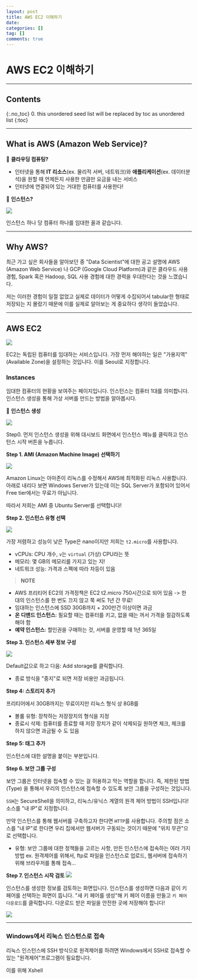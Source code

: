 ```yaml
---
layout: post
title: AWS EC2 이해하기
date:
categories: []
tag: []
comments: true
---
```

# AWS EC2 이해하기


---
## **Contents**
{:.no_toc}
0. this unordered seed list will be replaced by toc as unordered list
{:toc}



---
## **What is AWS (Amazon Web Service)?**

:deciduous_tree: **클라우딩 컴퓨팅?**
* 인터넷을 통해 **IT 리소스**(ex. 물리적 서버, 네트워크)와 **애플리케이션**(ex. 데이터분석)을 원할 때 언제든지 사용한 만큼만 요금을 내는 서비스
* 인터넷에 연결되어 있는 거대한 컴퓨터를 사용한다!

:deciduous_tree: **인스턴스?**

![](../images/aws-instance.png)

인스턴스 하나 당 컴퓨터 하나를 임대한 꼴과 같습니다.

---
## **Why AWS?**

최근 가고 싶은 회사들을 알아보던 중 "Data Scientist"에 대한 공고 설명에 AWS (Amazon Web Service) 나 GCP (Google Cloud Platform)과 같은 클라우드 사용 경험, Spark 혹은 Hadoop, SQL 사용 경험에 대한 경력을 우대한다는 것을 느꼈습니다. 

저는 이러한 경험이 일절 없었고 실제로 데이터가 어떻게 수집되어서 tabular한 형태로 저장되는 지 몰랐기 때문에 이를 실제로 알아보는 게 중요하다 생각이 들었습니다.

---
## **AWS EC2**
![](../images/aws-ec2.png)

EC2는 독립된 컴퓨터를 임대하는 서비스입니다.
가장 먼저 해야하는 일은 "가용지역" (Available Zone)을 설정하는 것입니다. 이를 Seoul로 지정합니다.


### **Instances**

임대한 컴퓨터의 현황을 보여주는 페이지입니다. 인스턴스는 컴퓨터 1대를 의미합니다. 
인스턴스 생성을 통해 가상 서버를 만드는 방법을 알아봅시다.

:deciduous_tree: **인스턴스 생성**

![](../images/aws-launchinst.png)

Step0. 먼저 인스턴스 생성을 위해 대시보드 화면에서 인스턴스 메뉴를 클릭하고 인스턴스 시작 버튼을 누릅니다.


**Step 1. AMI (Amazon Machine Image) 선택하기**

![](../images/aws-step1.png)

Amazon Linux는 아마존이 리눅스를 수정해서 AWS에 최적화된 리눅스 사용합니다. 
아래로 내리다 보면 Windows Server가 있는데 이는 SQL Server가 포함되어 있어서 Free tier에서는 무료가 아닙니다. 

따라서 저희는 AMI 중 Ubuntu Server를 선택합니다!

**Step 2. 인스턴스 유형 선택**

![](../images/aws-step2.png)


가장 저렴하고 성능이 낮은 Type은 nano이지만 저희는 `t2.micro`를 사용합니다.

* vCPUs: CPU 개수, `v`는 `virtual` (가상) CPU라는 뜻
* 메모리: 몇 GB의 메모리를 가지고 있는 지!
* 네트워크 성능: 가격과 스펙에 따라 차등이 있음

>**NOTE** 
* AWS 프리티어 EC2의 가격정책은 EC2 t2.micro 750시간으로 되어 있음 -> 한 대의 인스턴스를 한 번도 끄지 않고 쭉 써도 1년 간 무료!  
* 임대하는 인스턴스에 SSD 30GB까지 + 200만건 이상이면 과금
* **온 디맨드 인스턴스**: 필요할 때는 컴퓨터를 키고, 없을 때는 꺼서 가격을 절감하도록 해야 함
* **예약 인스턴스**: 할인권을 구매하는 것, 서버를 운영할 때 1년 365일 

**Step 3. 인스턴스 세부 정보 구성**

![](../images/aws-step3.png)

Default값으로 하고 다음: Add storage를 클릭합니다.
* 종료 방식을 "중지"로 되면 저장 비용만 과금됩니다.


**Step 4: 스토리지 추가**

프리티어에서 30GB까지는 무료이지만 리눅스 형식 상 8GB를 
* 볼륨 유형: 장착하는 저장장치의 형식을 지정
* 종료시 삭제: 컴퓨터를 종료할 때 저장 장치가 같이 삭제되길 원하면 체크, 체크를 하지 않으면 과금될 수 도 있음

**Step 5: 태그 추가**

인스턴스에 대한 설명을 붙이는 부분입니다.

**Step 6. 보안 그룹 구성**

보안 그룹은 인터넷을 접속할 수 있는 걸 허용하고 막는 역할을 합니다. 즉, 제한된 방법 (Type) 을 통해서 우리의 인스턴스에 접속할 수 있도록 보안 그룹을 구성하는 것입니다.

`SSH`는 SecureShell을 의미하고, 리눅스/유닉스 계열의 원격 제어 방법이 SSH입니다! 소스를 "내 IP"로 지정합니다.

만약 인스턴스를 통해 웹서버를 구축하고자 한다면 `HTTP`를 사용합니다. 주의할 점은 소스를 "내 IP"로 한다면 우리 집에서만 웹서버가 구동되는 것이기 때문에 "위치 무관"으로 선택합니다.


* 유형: 보안 그룹에 대한 정책들을 고르는 사항, 만든 인스턴스에 접속하는 여러 가지 방법 ex. 원격제어를 위해서, ftp로 파일을 인스턴스로 업로드, 웹서버에 접속하기 위해 브라우저를 통해 접속...


**Step 7. 인스턴스 시작 검토**
![](../images/aws-step7-2.png)

인스턴스를 생성한 정보를 검토하는 화면입니다. 인스턴스를 생성하면 다음과 같이 키 페어를 선택하는 화면이 뜹니다.
"새 키 페어를 생성"해 키 페어 이름을 만들고 `키 페어 다운로드`를 클릭합니다. 
다운로드 받은 파일을 안전한 곳에 저장해야 합니다!

![](../images/aws-ec2fin.png)


---
### **Windows에서 리눅스 인스턴스로 접속**

리눅스 인스턴스에 SSH 방식으로 원격제어를 하려면 Windows에서 SSH로 접속할 수 있는 "원격제어"프로그램이 필요합니다.

이를 위해 Xshell


